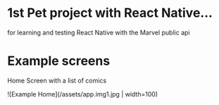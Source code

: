 # 1st Pet project with React Native...

for learning and testing React Native with the Marvel public api

# Example screens

Home Screen with a list of comics

![Example Home](/assets/app.img1.jpg | width=100)
